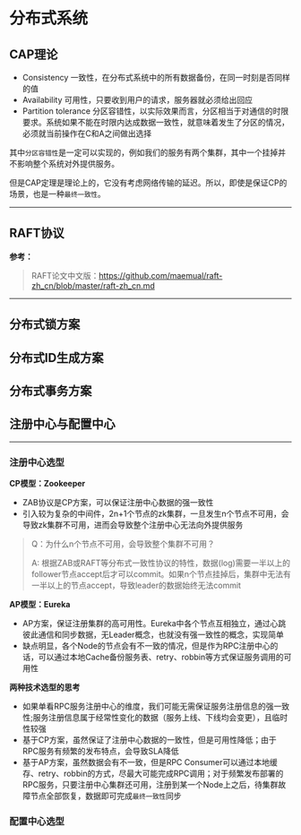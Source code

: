 # 分布式系统

## CAP理论
- Consistency 一致性，在分布式系统中的所有数据备份，在同一时刻是否同样的值
- Availability 可用性，只要收到用户的请求，服务器就必须给出回应
- Partition tolerance 分区容错性，以实际效果而言，分区相当于对通信的时限要求。系统如果不能在时限内达成数据一致性，就意味着发生了分区的情况，必须就当前操作在C和A之间做出选择

其中`分区容错性`是一定可以实现的，例如我们的服务有两个集群，其中一个挂掉并不影响整个系统对外提供服务。

但是CAP定理是理论上的，它没有考虑网络传输的延迟。所以，即使是保证CP的场景，也是一种`最终一致性`。

----

## RAFT协议

**参考：**
> RAFT论文中文版：https://github.com/maemual/raft-zh_cn/blob/master/raft-zh_cn.md

----

## 分布式锁方案

## 分布式ID生成方案

## 分布式事务方案

## 注册中心与配置中心

----

### 注册中心选型

**CP模型：Zookeeper**

- ZAB协议是CP方案，可以保证注册中心数据的强一致性
- 引入较为复杂的中间件，2n+1个节点的zk集群，一旦发生n个节点不可用，会导致zk集群不可用，进而会导致整个注册中心无法向外提供服务

> Q：为什么n个节点不可用，会导致整个集群不可用？
>
> A: 根据ZAB或RAFT等分布式一致性协议的特性，数据(log)需要一半以上的follower节点accept后才可以commit。如果n个节点挂掉后，集群中无法有一半以上的节点accept，导致leader的数据始终无法commit

**AP模型：Eureka**

- AP方案，保证注册集群的高可用性。Eureka中各个节点互相独立，通过心跳彼此通信和同步数据，无Leader概念，也就没有强一致性的概念，实现简单
- 缺点明显，各个Node的节点会有不一致的情况，但是作为RPC注册中心的话，可以通过本地Cache备份服务表、retry、robbin等方式保证服务调用的可用性

**两种技术选型的思考**

- 如果单看RPC服务注册中心的维度，我们可能无需保证服务注册信息的强一致性;服务注册信息属于经常性变化的数据（服务上线、下线均会变更），且临时性较强
- 基于CP方案，虽然保证了注册中心数据的一致性，但是可用性降低；由于RPC服务有频繁的发布特点，会导致SLA降低
- 基于AP方案，虽然数据会有不一致，但是RPC Consumer可以通过本地缓存、retry、robbin的方式，尽最大可能完成RPC调用；对于频繁发布部署的RPC服务，只要注册中心集群还可用，注册到某一个Node上之后，待集群故障节点全部恢复，数据即可完成`最终一致性`同步

### 配置中心选型